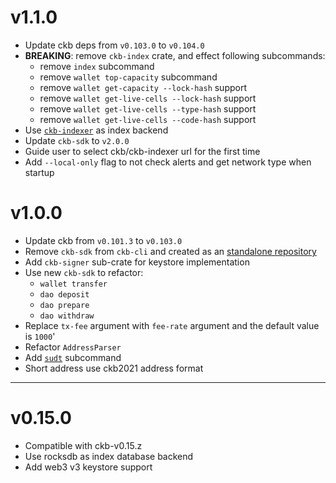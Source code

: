 # v1.1.0
* Update ckb deps from `v0.103.0` to `v0.104.0`
* **BREAKING**: remove `ckb-index` crate, and effect following subcommands:
  - remove `index` subcommand
  - remove `wallet top-capacity` subcommand
  - remove `wallet get-capacity --lock-hash` support
  - remove `wallet get-live-cells --lock-hash` support
  - remove `wallet get-live-cells --type-hash` support
  - remove `wallet get-live-cells --code-hash` support
* Use [`ckb-indexer`][ckb-indexer-repo] as index backend
* Update `ckb-sdk` to `v2.0.0`
* Guide user to select ckb/ckb-indexer url for the first time
* Add `--local-only` flag to not check alerts and get network type when startup

# v1.0.0
* Update ckb from `v0.101.3` to `v0.103.0`
* Remove `ckb-sdk` from `ckb-cli` and created as an [standalone repository](https://github.com/nervosnetwork/ckb-sdk-rust)
* Add `ckb-signer` sub-crate for keystore implementation
* Use new `ckb-sdk` to refactor:
  - `wallet transfer`
  - `dao deposit`
  - `dao prepare`
  - `dao withdraw`
* Replace `tx-fee` argument with `fee-rate` argument and the default value is `1000`'
* Refactor `AddressParser`
* Add [`sudt`][sudt-wiki] subcommand
* Short address use ckb2021 address format

* * * * *

# v0.15.0
* Compatible with ckb-v0.15.z
* Use rocksdb as index database backend
* Add web3 v3 keystore support


[sudt-wiki]: https://github.com/nervosnetwork/ckb-cli/wiki/UDT-(sudt)-Operations-Tutorial
[ckb-indexer-repo]: https://github.com/nervosnetwork/ckb-indexer
